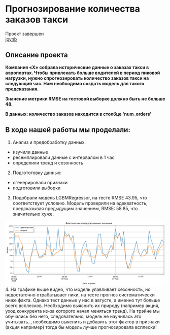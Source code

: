 # Прогнозирование количества заказов такси  
Проект завершен  
[ipynb](taxi_orders.ipynb)  

## Описание проекта
**Компания «Х» собрала исторические данные о заказах такси в аэропортах. Чтобы привлекать больше водителей в период пиковой нагрузки, нужно спрогнозировать количество заказов такси на следующий час. Нам необходимо создать модель для такого предсказания.**

**Значение метрики RMSE на тестовой выборке должно быть не больше 48.**

**В данных: количество заказов находится в столбце  'num_orders'**

## В ходе нашей работы мы проделали:
1. Анализ и предобработку данных:
 - изучили данные
 - ресемплировали данные с интервалом в 1 час
 - определили тренд и сезонность
2. Подгототовку данных:
- сгенерировали признаки
- подготовили выборки
3. Подобрали модель LGBMRegressor, на тесте RMSE 43.95, что соответствует условию. Модель проверили на адекватность, предсказывая предыдущим значением, RMSE: 58.85, что значительно хуже.
  
<img src="taxi_orders.png" />
4. На графике выше видно, что модель улавливает сезонность, но недостаточно отрабатывает пики, на тесте прогноз систематически ниже факта. Однако тест данные у нас в августе, а именно тут больше всего всплесков. Необходимо выяснить их природу (например акция, уход конкурента из-за которого начал меняться тренд). На трэйне мы обучались без него, следовательно, модель не научилась это учитывать.., необходимо выяснить и  добавить этот фактор в признаки (акция например) тогда бы модель лучше прогнозировала всплески!
